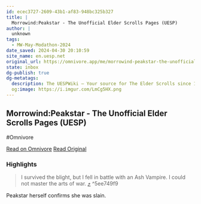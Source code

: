 ```yaml
---
id: ecec3727-2609-43b1-af83-948bc325b327
title: |
  Morrowind:Peakstar - The Unofficial Elder Scrolls Pages (UESP)
author: |
  unknown
tags:
  - MW-May-Modathon-2024
date_saved: 2024-04-30 20:10:59
site_name: en.uesp.net
original_url: https://omnivore.app/me/morrowind-peakstar-the-unofficial-elder-scrolls-pages-uesp-18f2e0e8263
state: inbox
dg-publish: true
dg-metatags:
  description: The UESPWiki – Your source for The Elder Scrolls since 1995
  og:image: https://i.imgur.com/LmCg5HX.png
---
```


## Morrowind:Peakstar - The Unofficial Elder Scrolls Pages (UESP)
#Omnivore

[Read on Omnivore](https://omnivore.app/me/morrowind-peakstar-the-unofficial-elder-scrolls-pages-uesp-18f2e0e8263)
[Read Original](https://en.uesp.net/wiki/Morrowind:Peakstar)

### Highlights

> I survived the blight, but I fell in battle with an Ash Vampire. I could not master the arts of war. [⤴️](https://omnivore.app/me/morrowind-peakstar-the-unofficial-elder-scrolls-pages-uesp-18f2e0e8263#5ee749f9-af84-4ac8-8a9f-90292dd14201)  ^5ee749f9

Peakstar herself confirms she was slain.

